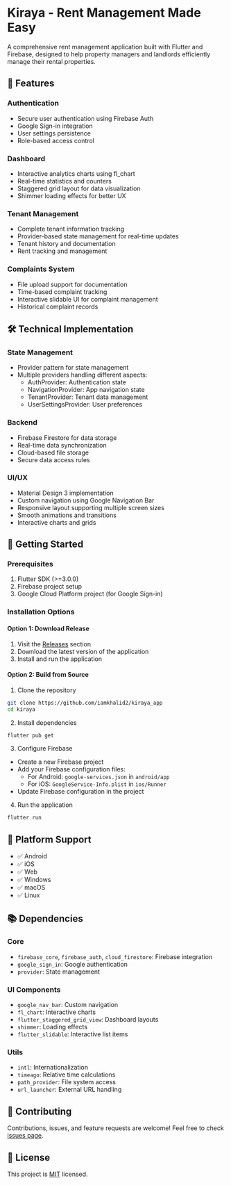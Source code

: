 # Kiraya - Rent Management Made Easy

A comprehensive rent management application built with Flutter and Firebase, designed to help property managers and landlords efficiently manage their rental properties.

## 🌟 Features

### Authentication
- Secure user authentication using Firebase Auth
- Google Sign-in integration
- User settings persistence
- Role-based access control

### Dashboard
- Interactive analytics charts using fl_chart
- Real-time statistics and counters
- Staggered grid layout for data visualization
- Shimmer loading effects for better UX

### Tenant Management
- Complete tenant information tracking
- Provider-based state management for real-time updates
- Tenant history and documentation
- Rent tracking and management

### Complaints System
- File upload support for documentation
- Time-based complaint tracking
- Interactive slidable UI for complaint management
- Historical complaint records

## 🛠 Technical Implementation

### State Management
- Provider pattern for state management
- Multiple providers handling different aspects:
  - AuthProvider: Authentication state
  - NavigationProvider: App navigation state
  - TenantProvider: Tenant data management
  - UserSettingsProvider: User preferences

### Backend
- Firebase Firestore for data storage
- Real-time data synchronization
- Cloud-based file storage
- Secure data access rules

### UI/UX
- Material Design 3 implementation
- Custom navigation using Google Navigation Bar
- Responsive layout supporting multiple screen sizes
- Smooth animations and transitions
- Interactive charts and grids

## 🚀 Getting Started

### Prerequisites
1. Flutter SDK (>=3.0.0)
2. Firebase project setup
3. Google Cloud Platform project (for Google Sign-in)

### Installation Options

#### Option 1: Download Release
1. Visit the [Releases](https://github.com/iamkhalid2/kiraya_app/releases/tag/latest) section
2. Download the latest version of the application
3. Install and run the application

#### Option 2: Build from Source
1. Clone the repository
```bash
git clone https://github.com/iamkhalid2/kiraya_app
cd kiraya
```

2. Install dependencies
```bash
flutter pub get
```

3. Configure Firebase
- Create a new Firebase project
- Add your Firebase configuration files:
  - For Android: `google-services.json` in `android/app`
  - For iOS: `GoogleService-Info.plist` in `ios/Runner`
- Update Firebase configuration in the project

4. Run the application
```bash
flutter run
```

## 📱 Platform Support

- ✅ Android
- ✅ iOS
- ✅ Web
- ✅ Windows
- ✅ macOS
- ✅ Linux

## 📚 Dependencies

### Core
- `firebase_core`, `firebase_auth`, `cloud_firestore`: Firebase integration
- `google_sign_in`: Google authentication
- `provider`: State management

### UI Components
- `google_nav_bar`: Custom navigation
- `fl_chart`: Interactive charts
- `flutter_staggered_grid_view`: Dashboard layouts
- `shimmer`: Loading effects
- `flutter_slidable`: Interactive list items

### Utils
- `intl`: Internationalization
- `timeago`: Relative time calculations
- `path_provider`: File system access
- `url_launcher`: External URL handling

## 🤝 Contributing

Contributions, issues, and feature requests are welcome! Feel free to check [issues page](https://github.com/iamkhalid2/kiraya_app/issues).

## 📄 License

This project is [MIT](license-link) licensed.
